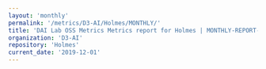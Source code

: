 ```yaml
---
layout: 'monthly'
permalink: '/metrics/D3-AI/Holmes/MONTHLY/'
title: 'DAI Lab OSS Metrics Metrics report for Holmes | MONTHLY-REPORT-2019-12-01'
organization: 'D3-AI'
repository: 'Holmes'
current_date: '2019-12-01'
---
```

